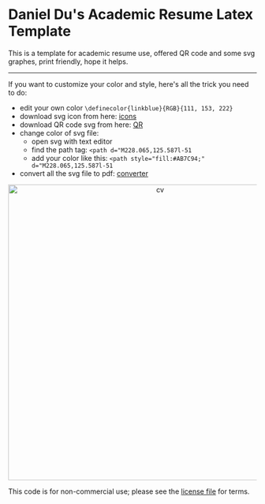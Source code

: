 # Daniel Du's Academic Resume Latex Template

This is a template for academic resume use, offered QR code and some svg graphes, print friendly, hope it helps.

---

If you want to customize your color and style, here's all the trick you need to do:

 - edit your own color `\definecolor{linkblue}{RGB}{111, 153, 222}`
 - download svg icon from here: [icons](https://freeicons.io)
 - download QR code svg from here: [QR](https://www.the-qrcode-generator.com/)
 - change color of svg file:
   - open svg with text editor
   - find the path tag: `<path d="M228.065,125.587l-51`
   - add your color like this: `<path style="fill:#AB7C94;" d="M228.065,125.587l-51`
 - convert all the svg file to pdf: [converter](https://cloudconvert.com/svg-to-pdf)


<p align="center">
  <img src="imgs/cv.png" alt="cv" width="600" />
</p>

This code is for non-commercial use; please see the [license file](LICENSE) for terms.
